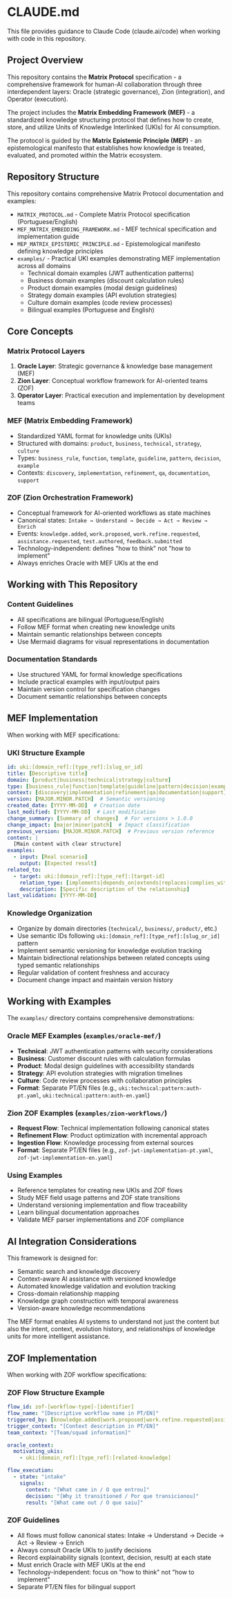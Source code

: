 # CLAUDE.md

This file provides guidance to Claude Code (claude.ai/code) when working with code in this repository.

## Project Overview

This repository contains the **Matrix Protocol** specification - a comprehensive framework for human-AI collaboration through three interdependent layers: Oracle (strategic governance), Zion (integration), and Operator (execution).

The project includes the **Matrix Embedding Framework (MEF)** - a standardized knowledge structuring protocol that defines how to create, store, and utilize Units of Knowledge Interlinked (UKIs) for AI consumption.

The protocol is guided by the **Matrix Epistemic Principle (MEP)** - an epistemological manifesto that establishes how knowledge is treated, evaluated, and promoted within the Matrix ecosystem.

## Repository Structure

This repository contains comprehensive Matrix Protocol documentation and examples:

- `MATRIX_PROTOCOL.md` - Complete Matrix Protocol specification (Portuguese/English)
- `MEF_MATRIX_EMBEDDING_FRAMEWORK.md` - MEF technical specification and implementation guide
- `MEP_MATRIX_EPISTEMIC_PRINCIPLE.md` - Epistemological manifesto defining knowledge principles
- `examples/` - Practical UKI examples demonstrating MEF implementation across all domains
  - Technical domain examples (JWT authentication patterns)
  - Business domain examples (discount calculation rules)
  - Product domain examples (modal design guidelines)
  - Strategy domain examples (API evolution strategies)
  - Culture domain examples (code review processes)
  - Bilingual examples (Portuguese and English)

## Core Concepts

### Matrix Protocol Layers
1. **Oracle Layer**: Strategic governance & knowledge base management (MEF)
2. **Zion Layer**: Conceptual workflow framework for AI-oriented teams (ZOF)
3. **Operator Layer**: Practical execution and implementation by development teams

### MEF (Matrix Embedding Framework)
- Standardized YAML format for knowledge units (UKIs)
- Structured with domains: `product`, `business`, `technical`, `strategy`, `culture`
- Types: `business_rule`, `function`, `template`, `guideline`, `pattern`, `decision`, `example`
- Contexts: `discovery`, `implementation`, `refinement`, `qa`, `documentation`, `support`

### ZOF (Zion Orchestration Framework)
- Conceptual framework for AI-oriented workflows as state machines
- Canonical states: `Intake → Understand → Decide → Act → Review → Enrich`
- Events: `knowledge.added`, `work.proposed`, `work.refine.requested`, `assistance.requested`, `test.authored`, `feedback.submitted`
- Technology-independent: defines "how to think" not "how to implement"
- Always enriches Oracle with MEF UKIs at the end

## Working with This Repository

### Content Guidelines
- All specifications are bilingual (Portuguese/English)
- Follow MEF format when creating new knowledge units
- Maintain semantic relationships between concepts
- Use Mermaid diagrams for visual representations in documentation

### Documentation Standards
- Use structured YAML for formal knowledge specifications
- Include practical examples with input/output pairs
- Maintain version control for specification changes
- Document semantic relationships between concepts

## MEF Implementation

When working with MEF specifications:

### UKI Structure Example
```yaml
id: uki:[domain_ref]:[type_ref]:[slug_or_id]
title: [Descriptive title]
domain: [product|business|technical|strategy|culture]
type: [business_rule|function|template|guideline|pattern|decision|example]
context: [discovery|implementation|refinement|qa|documentation|support]
version: [MAJOR.MINOR.PATCH]  # Semantic versioning
created_date: [YYYY-MM-DD]  # Creation date
last_modified: [YYYY-MM-DD]  # Last modification
change_summary: [Summary of changes]  # For versions > 1.0.0
change_impact: [major|minor|patch]  # Impact classification
previous_version: [MAJOR.MINOR.PATCH]  # Previous version reference
content: |
  [Main content with clear structure]
examples:
  - input: [Real scenario]
    output: [Expected result]
related_to:
  - target: uki:[domain_ref]:[type_ref]:[target-id]
    relation_type: [implements|depends_on|extends|replaces|complies_with|conflicts_with|derives_from|relates_to]
    description: [Specific description of the relationship]
last_validation: [YYYY-MM-DD]
```

### Knowledge Organization
- Organize by domain directories (`technical/`, `business/`, `product/`, etc.)
- Use semantic IDs following `uki:[domain_ref]:[type_ref]:[slug_or_id]` pattern
- Implement semantic versioning for knowledge evolution tracking
- Maintain bidirectional relationships between related concepts using typed semantic relationships
- Regular validation of content freshness and accuracy
- Document change impact and maintain version history

## Working with Examples

The `examples/` directory contains comprehensive demonstrations:

### Oracle MEF Examples (`examples/oracle-mef/`)
- **Technical**: JWT authentication patterns with security considerations
- **Business**: Customer discount rules with calculation formulas
- **Product**: Modal design guidelines with accessibility standards
- **Strategy**: API evolution strategies with migration timelines
- **Culture**: Code review processes with collaboration principles
- **Format**: Separate PT/EN files (e.g., `uki:technical:pattern:auth-pt.yaml`, `uki:technical:pattern:auth-en.yaml`)

### Zion ZOF Examples (`examples/zion-workflows/`)
- **Request Flow**: Technical implementation following canonical states
- **Refinement Flow**: Product optimization with incremental approach
- **Ingestion Flow**: Knowledge processing from external sources
- **Format**: Separate PT/EN files (e.g., `zof-jwt-implementation-pt.yaml`, `zof-jwt-implementation-en.yaml`)

### Using Examples
- Reference templates for creating new UKIs and ZOF flows
- Study MEF field usage patterns and ZOF state transitions
- Understand versioning implementation and flow traceability
- Learn bilingual documentation approaches
- Validate MEF parser implementations and ZOF compliance

## AI Integration Considerations

This framework is designed for:
- Semantic search and knowledge discovery
- Context-aware AI assistance with versioned knowledge
- Automated knowledge validation and evolution tracking
- Cross-domain relationship mapping
- Knowledge graph construction with temporal awareness
- Version-aware knowledge recommendations

The MEF format enables AI systems to understand not just the content but also the intent, context, evolution history, and relationships of knowledge units for more intelligent assistance.

## ZOF Implementation

When working with ZOF workflow specifications:

### ZOF Flow Structure Example
```yaml
flow_id: zof-[workflow-type]-[identifier]
flow_name: "[Descriptive workflow name in PT/EN]"
triggered_by: [knowledge.added|work.proposed|work.refine.requested|assistance.requested|test.authored|feedback.submitted]
trigger_context: "[Context description in PT/EN]"
team_context: "[Team/squad information]"

oracle_context:
  motivating_ukis:
    - uki:[domain_ref]:[type_ref]:[related-knowledge]

flow_execution:
  - state: "intake"
    signals:
      context: "[What came in / O que entrou]"
      decision: "[Why it transitioned / Por que transicionou]" 
      result: "[What came out / O que saiu]"
```

### ZOF Guidelines
- All flows must follow canonical states: Intake → Understand → Decide → Act → Review → Enrich
- Always consult Oracle UKIs to justify decisions
- Record explainability signals (context, decision, result) at each state
- Must enrich Oracle with MEF UKIs at the end
- Technology-independent: focus on "how to think" not "how to implement"
- Separate PT/EN files for bilingual support